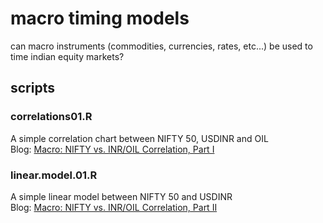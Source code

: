 # macro timing models
can macro instruments (commodities, currencies, rates, etc...) be used to time indian equity markets?

## scripts
### correlations01.R
A simple correlation chart between NIFTY 50, USDINR and OIL\
Blog: [Macro: NIFTY vs. INR/OIL Correlation, Part I](https://stockviz.biz/2018/10/29/macro-nifty-vs-inr-oil-correlation-part-i/)

### linear.model.01.R
A simple linear model between NIFTY 50 and USDINR\
Blog: [Macro: NIFTY vs. INR/OIL Correlation, Part II](https://stockviz.biz/2018/10/29/macro-nifty-vs-inr-oil-correlation-part-ii/)